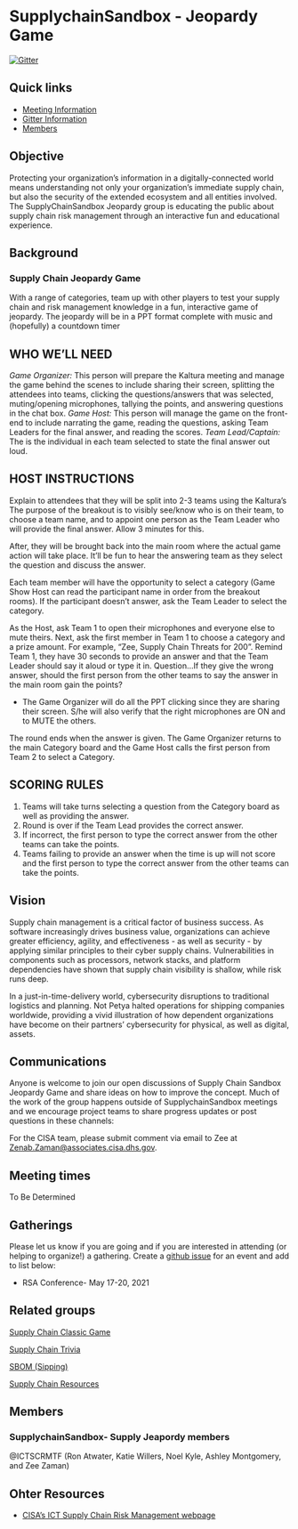 # SupplychainSandbox - Jeopardy Game

[![Gitter](https://badges.gitter.im/SupplyChainSandbox/SupplychainSandbox-BlockGame.svg)](https://gitter.im/SupplyChainSandbox/SupplychainSandbox-BlockGame?utm_source=badge&utm_medium=badge&utm_campaign=pr-badge)


## Quick links

- [Meeting Information](#meeting-times)
- [Gitter Information](#communications)
- [Members](#members)

## Objective

Protecting your organization’s information in a digitally-connected world means understanding not only your organization’s immediate supply chain, but also the security of the extended ecosystem and all entities involved. The SupplyChainSandbox Jeopardy group is educating the public about supply chain risk management through an interactive fun and educational experience.

## Background

### Supply Chain Jeopardy Game 
With a range of categories, team up with other players to test your supply chain and risk management knowledge in a fun, interactive game of jeopardy.
The jeopardy will be in a PPT format complete with music and (hopefully) a countdown timer


## WHO WE’LL NEED
*Game Organizer:* This person will prepare the Kaltura meeting and manage the game behind the scenes to include sharing their screen, splitting the attendees into teams, clicking the questions/answers that was selected, muting/opening microphones, tallying the points, and answering questions in the chat box. 
*Game Host:* This person will manage the game on the front-end to include narrating the game, reading the questions, asking Team Leaders for the final answer, and reading the scores. 
*Team Lead/Captain:* The is the individual in each team selected to state the final answer out loud. 

## HOST INSTRUCTIONS
Explain to attendees that they will be split into 2-3 teams using the Kaltura’s The purpose of the breakout is to visibly see/know who is on their team, to choose a team name, and to appoint one person as the Team Leader who will provide the final answer. Allow 3 minutes for this. 

After, they will be brought back into the main room where the actual game action will take place. It’ll be fun to hear the answering team as they select the question and discuss the answer.

Each team member will have the opportunity to select a category (Game Show Host can read the participant name in order from the breakout rooms). If the participant doesn’t answer, ask the Team Leader to select the category. 

As the Host, ask Team 1 to open their microphones and everyone else to mute theirs. Next, ask the first member in Team 1 to choose a category and a prize amount. For example, “Zee, Supply Chain Threats for 200”. Remind Team 1, they have 30 seconds to provide an answer and that the Team Leader should say it aloud or type it in.
Question…If they give the wrong answer, should the first person from the other teams to say the answer in the main room gain the points? 
- The Game Organizer will do all the PPT clicking since they are sharing their screen. S/he will also verify that the right microphones are ON and to MUTE the others. 

The round ends when the answer is given. The Game Organizer returns to the main Category board and the Game Host calls the first person from Team 2 to select a Category.


## SCORING RULES
1. Teams will take turns selecting a question from the Category board as well as providing the answer. 
  1. Round is over if the Team Lead provides the correct answer. 
  1. If incorrect, the first person to type the correct answer from the other teams can take the points.
  1. Teams failing to provide an answer when the time is up will not score and the first person to type the correct answer from the other teams can take the points.

## Vision

Supply chain management is a critical factor of business success. As software increasingly drives business value, organizations can achieve greater efficiency, agility, and effectiveness - as well as security - by applying similar principles to their cyber supply chains. Vulnerabilities in components such as processors, network stacks, and platform dependencies have shown that supply chain visibility is shallow, while risk runs deep.

In a just-in-time-delivery world, cybersecurity disruptions to traditional logistics and planning. Not Petya halted operations for shipping companies worldwide, providing a vivid illustration of how dependent organizations have become on their partners’ cybersecurity for physical, as well as digital, assets.


## Communications

Anyone is welcome to join our open discussions of Supply Chain Sandbox Jeopardy Game and share ideas on how to improve the concept. Much of the work of the group happens outside of SupplychainSandbox meetings and we encourage project teams to share progress updates or post questions in these channels:

For the CISA team, please submit comment via email to Zee at Zenab.Zaman@associates.cisa.dhs.gov.



## Meeting times

To Be Determined

## Gatherings

Please let us know if you are going and if you are interested in attending (or helping to organize!) a gathering. Create a [github issue](https://github.com/SupplyChainSandbox/supplychaingame/issues/new) for an event and add to list below:

* RSA Conference- May 17-20, 2021 


## Related groups

[Supply Chain Classic Game](https://github.com/SupplyChainSandbox/classicgame)

[Supply Chain Trivia](https://github.com/SupplyChainSandbox/trivia)

[SBOM (Sipping)](https://github.com/SupplyChainSandbox/sipping)

[Supply Chain Resources](https://github.com/SupplyChainSandbox/resources)



## Members

### SupplychainSandbox- Supply Jeapordy members



@ICTSCRMTF (Ron Atwater, Katie Willers, Noel Kyle, Ashley Montgomery, and Zee Zaman)

## Ohter Resources
* [CISA’s ICT Supply Chain Risk Management webpage](https://www.cisa.gov/supply-chain)
